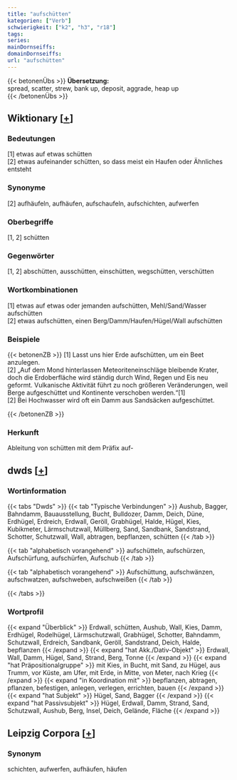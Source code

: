 ```yaml
---
title: "aufschütten"
kategorien: ["Verb"]
schwierigkeit: ["k2", "h3", "r18"]
tags:
series:
mainDornseiffs:
domainDornseiffs:
url: "aufschütten"
---
```


{{< betonenÜbs >}}
**Übersetzung:**  
spread, scatter, strew, bank up, deposit, aggrade, heap  up  
{{< /betonenÜbs >}}

## Wiktionary [[+](https://de.wiktionary.org/wiki/aufschütten)]

### Bedeutungen
[1] etwas auf etwas schütten  
[2] etwas aufeinander schütten, so dass meist ein Haufen oder Ähnliches entsteht  

### Synonyme
[2] aufhäufeln, aufhäufen, aufschaufeln, aufschichten, aufwerfen  

### Oberbegriffe
[1, 2] schütten  

### Gegenwörter
[1, 2] abschütten, ausschütten, einschütten, wegschütten, verschütten  

### Wortkombinationen
[1] etwas auf etwas oder jemanden aufschütten, Mehl/Sand/Wasser aufschütten  
[2] etwas aufschütten, einen Berg/Damm/Haufen/Hügel/Wall aufschütten  

### Beispiele
{{< betonenZB >}}
[1] Lasst uns hier Erde aufschütten, um ein Beet anzulegen.  
[2] „Auf dem Mond hinterlassen Meteoriteneinschläge bleibende Krater, doch die Erdoberfläche wird ständig durch Wind, Regen und Eis neu geformt. Vulkanische Aktivität führt zu noch größeren Veränderungen, weil Berge aufgeschüttet und Kontinente verschoben werden.“[1]  
[2] Bei Hochwasser wird oft ein Damm aus Sandsäcken aufgeschüttet.  

{{< /betonenZB >}}
### Herkunft
Ableitung von schütten mit dem Präfix auf-  



## dwds [[+](https://www.dwds.de/wb/aufschütten)]

### Wortinformation
{{< tabs "Dwds" >}}
{{< tab "Typische Verbindungen" >}}
Aushub, Bagger, Bahndamm, Bauausstellung, Bucht, Bulldozer, Damm, Deich, Düne, Erdhügel, Erdreich, Erdwall, Geröll, Grabhügel, Halde, Hügel, Kies, Kubikmeter, Lärmschutzwall, Müllberg, Sand, Sandbank, Sandstrand, Schotter, Schutzwall, Wall, abtragen, bepflanzen, schütten
{{< /tab >}}

{{< tab "alphabetisch vorangehend" >}}
aufschütteln, aufschürzen, Aufschürfung, aufschürfen, Aufschub
{{< /tab >}}

{{< tab "alphabetisch vorangehend" >}}
Aufschüttung, aufschwänzen, aufschwatzen, aufschweben, aufschweißen
{{< /tab >}}

{{< /tabs >}}

### Wortprofil
{{< expand "Überblick" >}} Erdwall, schütten, Aushub, Wall, Kies, Damm, Erdhügel, Rodelhügel, Lärmschutzwall, Grabhügel, Schotter, Bahndamm, Schutzwall, Erdreich, Sandbank, Geröll, Sandstrand, Deich, Halde, bepflanzen {{< /expand >}}
{{< expand "hat Akk./Dativ-Objekt" >}} Erdwall, Wall, Damm, Hügel, Sand, Strand, Berg, Tonne {{< /expand >}}
{{< expand "hat Präpositionalgruppe" >}} mit Kies, in Bucht, mit Sand, zu Hügel, aus Trumm, vor Küste, am Ufer, mit Erde, in Mitte, von Meter, nach Krieg {{< /expand >}}
{{< expand "in Koordination mit" >}} bepflanzen, abtragen, pflanzen, befestigen, anlegen, verlegen, errichten, bauen {{< /expand >}}
{{< expand "hat Subjekt" >}} Hügel, Sand, Bagger {{< /expand >}}
{{< expand "hat Passivsubjekt" >}} Hügel, Erdwall, Damm, Strand, Sand, Schutzwall, Aushub, Berg, Insel, Deich, Gelände, Fläche {{< /expand >}}

## Leipzig Corpora [[+](https://corpora.uni-leipzig.de/en/res?word=aufschütten&corpusId=deu_newscrawl-public_2018)]


### Synonym
schichten, aufwerfen, aufhäufen, häufen


